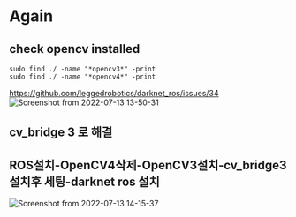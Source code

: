 # Again
## check opencv installed
```
sudo find ./ -name "*opencv3*" -print
sudo find ./ -name "*opencv4*" -print
```
https://github.com/leggedrobotics/darknet_ros/issues/34
![Screenshot from 2022-07-13 13-50-31](https://user-images.githubusercontent.com/88171531/178653237-9a1bb380-43da-4b19-8da8-44ec20c20cf6.png)
## cv_bridge 3 로 해결

## ROS설치-OpenCV4삭제-OpenCV3설치-cv_bridge3 설치후 세팅-darknet ros 설치
![Screenshot from 2022-07-13 14-15-37](https://user-images.githubusercontent.com/88171531/178656097-cef3813c-7877-4553-be7a-187c7462c750.png)
